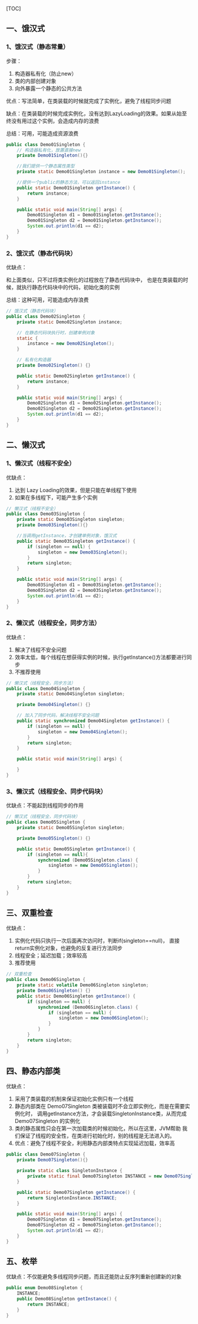 [TOC]

## 一、饿汉式

### 1、饿汉式（静态常量）

步骤：

1. 构造器私有化（防止new）
2. 类的内部创建对象
3. 向外暴露一个静态的公共方法

优点：写法简单，在类装载的时候就完成了实例化，避免了线程同步问题

缺点：在类装载的时候完成实例化，没有达到LazyLoading的效果。如果从始至终没有用过这个实例，会造成内存的浪费

总结：可用，可能造成资源浪费

```java
public class Demo01Singleton {
    // 构造器私有化，放置直接new
    private Demo01Singleton(){}

    //我们提供一个静态属性类型
    private static Demo01Singleton instance = new Demo01Singleton();

    //提供一个public的静态方法，可以返回instance
    public static Demo01Singleton getInstance() {
        return instance;
    }

    public static void main(String[] args) {
        Demo01Singleton d1 = Demo01Singleton.getInstance();
        Demo01Singleton d2 = Demo01Singleton.getInstance();
        System.out.println(d1 == d2);
    }
}
```

### 2、饿汉式（静态代码块）

优缺点：

和上面类似，只不过将类实例化的过程放在了静态代码块中， 也是在类装载的时候，就执行静态代码块中的代码，初始化类的实例

总结：这种可用，可能造成内存浪费

```java
// 饿汉式（静态代码块）
public class Demo02Singleton {
    private static Demo02Singleton instance;

    // 在静态代码块执行时，创建单例对象
    static {
        instance = new Demo02Singleton();
    }

    // 私有化构造器
    private Demo02Singleton() {}

    public static Demo02Singleton getInstance() {
        return instance;
    }

    public static void main(String[] args) {
        Demo02Singleton d1 = Demo02Singleton.getInstance();
        Demo02Singleton d2 = Demo02Singleton.getInstance();
        System.out.println(d1 == d2);
    }
}
```



## 二、懒汉式

### 1、懒汉式（线程不安全）

优缺点：

1. 达到 Lazy Loading的效果，但是只能在单线程下使用
2. 如果在多线程下，可能产生多个实例

```java
// 懒汉式（线程不安全）
public class Demo03Singleton {
    private static Demo03Singleton singleton;
    private Demo03Singleton(){}

    //当调用getInstance，才创建单例对象，饿汉式
    public static Demo03Singleton getInstance() {
        if (singleton == null) {
            singleton = new Demo03Singleton();
        }
        return singleton;
    }

    public static void main(String[] args) {
        Demo03Singleton d1 = Demo03Singleton.getInstance();
        Demo03Singleton d2 = Demo03Singleton.getInstance();
        System.out.println(d1 == d2);
    }
}
```

### 2、懒汉式（线程安全，同步方法）

优缺点：

1. 解决了线程不安全问题
2. 效率太低，每个线程在想获得实例的时候，执行getInstance()方法都要进行同步
3. 不推荐使用

```java
// 懒汉式（线程安全，同步方法）
public class Demo04Singleton {
    private static Demo04Singleton singleton;

    private Demo04Singleton() {}

    // 加入了同步代码，解决线程不安全问题
    public static synchronized Demo04Singleton getInstance() {
        if (singleton == null) {
            singleton = new Demo04Singleton();
        }
        return singleton;
    }

    public static void main(String[] args) {

    }
}
```

### 3、懒汉式（线程安全、同步代码块）

优缺点：不能起到线程同步的作用

```java
// 懒汉式（线程安全，同步代码块）
public class Demo05Singleton {
    private static Demo05Singleton singleton;

    private Demo05Singleton() {}

    public static Demo05Singleton getInstance() {
        if (singleton == null){
            synchronized (Demo05Singleton.class) {
                singleton = new Demo05Singleton();
            }
        }
        return singleton;
    }
}
```

## 三、双重检查

优缺点：

1. 实例化代码只执行一次后面再次访问时，判断if(singleton==null)， 直接return实例化对象，也避免的反复进行方法同步
2. 线程安全；延迟加载；效率较高
3. 推荐使用

```java
// 双重检查
public class Demo06Singleton {
    private static volatile Demo06Singleton singleton;
    private Demo06Singleton() {}
    public static Demo06Singleton getInstance() {
        if (singleton == null) {
            synchronized (Demo06Singleton.class) {
                if (singleton == null) {
                    singleton = new Demo06Singleton();
                }
            }
        }
        return singleton;
    }
}
```



## 四、静态内部类

优缺点：

1. 采用了类装载的机制来保证初始化实例只有一个线程
2. 静态内部类在 Demo07Singleton 类被装载时不会立即实例化，而是在需要实例化时， 调用getInstance方法，才会装载SingletonInstance类，从而完成 Demo07Singleton 的实例化
3. 类的静态属性只会在第一次加载类的时候初始化，所以在这里，JVM帮助 我们保证了线程的安全性，在类进行初始化时，别的线程是无法进入的。
4. 优点：避免了线程不安全，利用静态内部类特点实现延迟加载，效率高

```java
public class Demo07Singleton {
    private Demo07Singleton(){}

    private static class SingletonInstance {
        private static final Demo07Singleton INSTANCE = new Demo07Singleton();
    }

    public static Demo07Singleton getInstance() {
        return SingletonInstance.INSTANCE;
    }

    public static void main(String[] args) {
        Demo07Singleton d1 = Demo07Singleton.getInstance();
        Demo07Singleton d2 = Demo07Singleton.getInstance();
        System.out.println(d1 == d2);
    }
}
```



## 五、枚举

优缺点：不仅能避免多线程同步问题，而且还能防止反序列重新创建新的对象

```java
public enum Demo08Singleton {
    INSTANCE;
    public Demo08Singleton getInstance() {
        return INSTANCE;
    }
}
```